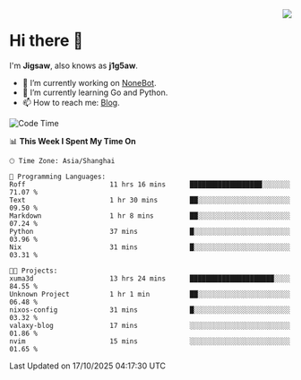 <a href="#">
  <img align="right" src="https://github-readme-stats.vercel.app/api?username=j1g5awi&count_private=true&show_icons=true&title_color=80070B&text_color=B3B3B3&bg_color=212121&icon_color=80070B" />
</a>

# Hi there 👋

I'm **Jigsaw**, also knows as **j1g5aw**.

- 🔭 I’m currently working on [NoneBot](https://github.com/nonebot).
- 🌱 I’m currently learning Go and Python.
- 📫 How to reach me: [Blog](https://blog.maddestroyer.xyz/).

<!--START_SECTION:waka-->
![Code Time](http://img.shields.io/badge/Code%20Time-1%2C908%20hrs%2025%20mins-blue)

📊 **This Week I Spent My Time On** 

```text
🕑︎ Time Zone: Asia/Shanghai

💬 Programming Languages: 
Roff                     11 hrs 16 mins      ██████████████████░░░░░░░   71.07 % 
Text                     1 hr 30 mins        ██░░░░░░░░░░░░░░░░░░░░░░░   09.50 % 
Markdown                 1 hr 8 mins         ██░░░░░░░░░░░░░░░░░░░░░░░   07.24 % 
Python                   37 mins             █░░░░░░░░░░░░░░░░░░░░░░░░   03.96 % 
Nix                      31 mins             █░░░░░░░░░░░░░░░░░░░░░░░░   03.31 % 

🐱‍💻 Projects: 
xuma3d                   13 hrs 24 mins      █████████████████████░░░░   84.55 % 
Unknown Project          1 hr 1 min          ██░░░░░░░░░░░░░░░░░░░░░░░   06.48 % 
nixos-config             31 mins             █░░░░░░░░░░░░░░░░░░░░░░░░   03.32 % 
valaxy-blog              17 mins             ░░░░░░░░░░░░░░░░░░░░░░░░░   01.86 % 
nvim                     15 mins             ░░░░░░░░░░░░░░░░░░░░░░░░░   01.65 % 
```


 Last Updated on 17/10/2025 04:17:30 UTC
<!--END_SECTION:waka-->
